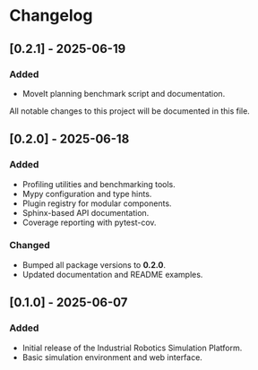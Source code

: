 # Changelog

## [0.2.1] - 2025-06-19
### Added
- MoveIt planning benchmark script and documentation.

All notable changes to this project will be documented in this file.

## [0.2.0] - 2025-06-18
### Added
- Profiling utilities and benchmarking tools.
- Mypy configuration and type hints.
- Plugin registry for modular components.
- Sphinx-based API documentation.
- Coverage reporting with pytest-cov.

### Changed
- Bumped all package versions to **0.2.0**.
- Updated documentation and README examples.

## [0.1.0] - 2025-06-07
### Added
- Initial release of the Industrial Robotics Simulation Platform.
- Basic simulation environment and web interface.
